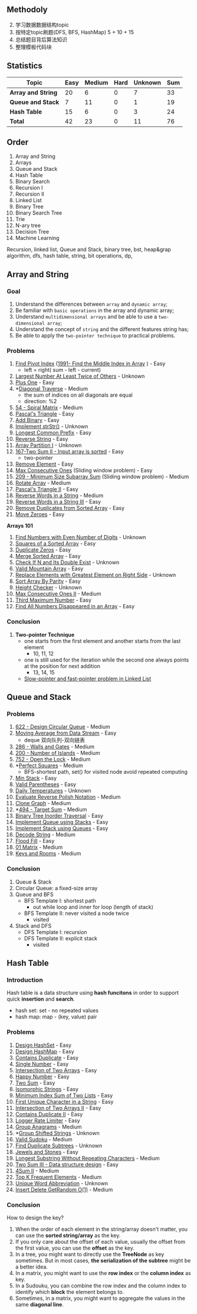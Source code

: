 ## Methodoly

2. 学习数据数据结构topic
3. 按特定topic刷题(DFS, BFS, HashMap)  5 + 10 + 15
3. 总结题目背后算法知识
4. 整理模板代码块



## Statistics

| Topic                | Easy | Medium | Hard | Unknown | Sum  |
| -------------------- | ---- | ------ | :--- | ------- | ---- |
| **Array and String** | 20   | 6      | 0    | 7       | 33   |
| **Queue and Stack**  | 7    | 11     | 0    | 1       | 19   |
| **Hash Table**       | 15   | 6      | 0    | 3       | 24   |
| **Total**            | 42   | 23     | 0    | 11      | 76   |

## Order

1. Array and String
2. Arrays
3. Queue and Stack
4. Hash Table
5. Binary Search
6. Recursion I
7. Recursion II
8. Linked List
9. Binary Tree
10. Binary Search Tree
11. Trie
12. N-ary tree
13. Decision Tree
14. Machine Learning



Recursion, linked list, Queue and Stack,  binary tree, bst, heap&grap algorithm, dfs, hash table, string, bit operations, dp, 



## Array and String

### Goal

1. Understand the differences between `array` and `dynamic array`;
2. Be familiar with `basic operations` in the array and dynamic array;
3. Understand `multidimensional arrays` and be able to use a `two-dimensional array`;
4. Understand the concept of `string` and the different features string has;
5. Be able to apply the `two-pointer technique` to practical problems.

### Problems

1.  [Find Pivot Index](https://leetcode.com/explore/learn/card/array-and-string/201/introduction-to-array/1144/) ([1991- Find the Middle Index in Array](https://leetcode.com/problems/find-the-middle-index-in-array/) ) - Easy
    - left = right( sum - left - current)
2.  [Largest Number At Least Twice of Others](https://leetcode.com/explore/learn/card/array-and-string/201/introduction-to-array/1147/) - Unknown
3.  [Plus One](https://leetcode.com/explore/learn/card/array-and-string/201/introduction-to-array/1148/) - Easy
4.  *[Diagonal Traverse](https://leetcode.com/explore/learn/card/array-and-string/202/introduction-to-2d-array/1167/) - Medium
    - the sum of indices on all diagonals are equal
    - direction: %2
5.  [54 - Spiral Matrix](https://leetcode.com/problems/spiral-matrix/) - Medium
6.  [Pascal's Triangle](https://leetcode.com/explore/learn/card/array-and-string/202/introduction-to-2d-array/1170/) - Easy
7.  [Add Binary](https://leetcode.com/explore/learn/card/array-and-string/203/introduction-to-string/1160/) - Easy
8.  [Implement strStr()](https://leetcode.com/explore/learn/card/array-and-string/203/introduction-to-string/1161/) - Unknown
9.  [Longest Common Prefix](https://leetcode.com/explore/learn/card/array-and-string/203/introduction-to-string/1162/) - Easy
10.  [Reverse String](https://leetcode.com/explore/learn/card/array-and-string/205/array-two-pointer-technique/1183/) - Easy
11.  [Array Partition I](https://leetcode.com/explore/learn/card/array-and-string/205/array-two-pointer-technique/1154/) - Unknown
12. [167-Two Sum II - Input array is sorted](https://leetcode.com/problems/two-sum-ii-input-array-is-sorted/) - Easy
    - two-pointer
13. [Remove Element](https://leetcode.com/explore/learn/card/array-and-string/205/array-two-pointer-technique/1151/) - Easy
14. [Max Consecutive Ones](https://leetcode.com/explore/learn/card/array-and-string/205/array-two-pointer-technique/1301/) (Sliding window problem) - Easy
15. [209 - Minimum Size Subarray Sum](https://leetcode.com/problems/minimum-size-subarray-sum/) (Sliding window problem) - Medium
16.  [Rotate Array](https://leetcode.com/explore/learn/card/array-and-string/204/conclusion/1182/) - Medium
17.  [Pascal's Triangle II](https://leetcode.com/explore/learn/card/array-and-string/204/conclusion/1171/) - Easy
18.  [Reverse Words in a String](https://leetcode.com/explore/learn/card/array-and-string/204/conclusion/1164/) - Medium
19.  [Reverse Words in a String III](https://leetcode.com/explore/learn/card/array-and-string/204/conclusion/1165/) - Easy
20.  [Remove Duplicates from Sorted Array](https://leetcode.com/explore/learn/card/array-and-string/204/conclusion/1173/) - Easy
21.  [Move Zeroes](https://leetcode.com/explore/learn/card/array-and-string/204/conclusion/1174/) - Easy

**Arrays 101**

1. [Find Numbers with Even Number of Digits](https://leetcode.com/explore/learn/card/fun-with-arrays/521/introduction/3237/) - Unknown
2. [Squares of a Sorted Array](https://leetcode.com/problems/squares-of-a-sorted-array/) - Easy
3. [Duplicate Zeros](https://leetcode.com/problems/duplicate-zeros/) - Easy
4. [Merge Sorted Array](https://leetcode.com/problems/merge-sorted-array/) - Easy
5. [Check If N and Its Double Exist](https://leetcode.com/explore/learn/card/fun-with-arrays/527/searching-for-items-in-an-array/3250/) - Unknown
6. [Valid Mountain Array](https://leetcode.com/problems/valid-mountain-array/) - Easy
7. [Replace Elements with Greatest Element on Right Side](https://leetcode.com/explore/learn/card/fun-with-arrays/511/in-place-operations/3259/) - Unknown
8. [Sort Array By Parity](https://leetcode.com/problems/sort-array-by-parity/) - Easy
9. [Height Checker](https://leetcode.com/explore/learn/card/fun-with-arrays/523/conclusion/3228/) - Unknown
10. [Max Consecutive Ones II](https://leetcode.com/problems/max-consecutive-ones-ii/) - Medium
11. [Third Maximum Number](https://leetcode.com/problems/third-maximum-number/) - Easy
12. [Find All Numbers Disappeared in an Array](https://leetcode.com/problems/find-all-numbers-disappeared-in-an-array/) - Easy

### Conclusion

1. **Two-pointer Technique**
   - one starts from the first element and another starts from the last element
     - 10, 11, 12
   - one is still used for the iteration while the second one always points at the position for next addition
     - 13, 14, 15
   - [Slow-pointer and fast-pointer problem in Linked List](https://leetcode.com/explore/learn/card/linked-list/214/linked-list-two-pointer/)



## Queue and Stack

### Problems

1. [622 - Design Circular Queue](https://leetcode.com/problems/design-circular-queue/) - Medium
2. [Moving Average from Data Stream](https://leetcode.com/explore/learn/card/queue-stack/228/first-in-first-out-data-structure/1368/) - Easy
   - deque 双向队列-双向链表
3. [286 - Walls and Gates](https://leetcode.com/problems/walls-and-gates/) - Medium
4. [200 - Number of Islands](https://leetcode.com/problems/number-of-islands/) - Medium
5. [752 - Open the Lock](https://leetcode.com/problems/open-the-lock/) - Medium
6. *[Perfect Squares](https://leetcode.com/explore/learn/card/queue-stack/231/practical-application-queue/1371/) \- Medium
   - BFS-shortest path, set() for visited node avoid repeated computing
7. [Min Stack](https://leetcode.com/explore/learn/card/queue-stack/230/usage-stack/1360/) - Easy
8. [Valid Parentheses](https://leetcode.com/explore/learn/card/queue-stack/230/usage-stack/1361/) - Easy
9. [Daily Temperatures](https://leetcode.com/explore/learn/card/queue-stack/230/usage-stack/1363/) - Unknown
10. [Evaluate Reverse Polish Notation](https://leetcode.com/explore/learn/card/queue-stack/230/usage-stack/1394/) \- Medium
11. [Clone Graph](https://leetcode.com/explore/learn/card/queue-stack/232/practical-application-stack/1392/) \- Medium
12. *[494 - Target Sum](https://leetcode.com/problems/target-sum/) \- Medium
13. [Binary Tree Inorder Traversal](https://leetcode.com/explore/learn/card/queue-stack/232/practical-application-stack/1383/) - Easy
14. [Implement Queue using Stacks](https://leetcode.com/explore/learn/card/queue-stack/239/conclusion/1386/) - Easy
15. [Implement Stack using Queues](https://leetcode.com/explore/learn/card/queue-stack/239/conclusion/1387/) - Easy
16. [Decode String](https://leetcode.com/explore/learn/card/queue-stack/239/conclusion/1379/) \- Medium
17. [Flood Fill](https://leetcode.com/explore/learn/card/queue-stack/239/conclusion/1393/) - Easy
18. [01 Matrix](https://leetcode.com/explore/learn/card/queue-stack/239/conclusion/1388/) \- Medium
19. [Keys and Rooms](https://leetcode.com/explore/learn/card/queue-stack/239/conclusion/1391/) \- Medium



### Conclusion

1. Queue & Stack
2. Circular Queue: a fixed-size array
3. Queue and BFS
   - BFS Template I: shortest path
     - out while loop and inner for loop (length of stack)
   - BFS Template II: never visited a node twice
     - visited
4. Stack and DFS
   - DFS Template I: recursion
   - DFS Template II: explicit stack
     - visited 



## Hash Table

### Introduction

Hash table is a data structure using **hash funcitons** in order to support quick **insertion** and **search**.

- hash set: set - no repeated values
- hash map: map - (key, value) pair

### Problems

1. [Design HashSet](https://leetcode.com/explore/learn/card/hash-table/182/practical-applications/1139/) - Easy
2. [Design HashMap](https://leetcode.com/explore/learn/card/hash-table/182/practical-applications/1140/) - Easy
3. [Contains Duplicate](https://leetcode.com/explore/learn/card/hash-table/183/combination-with-other-algorithms/1112/) - Easy
4. [Single Number](https://leetcode.com/explore/learn/card/hash-table/183/combination-with-other-algorithms/1176/) - Easy
5. [Intersection of Two Arrays](https://leetcode.com/explore/learn/card/hash-table/183/combination-with-other-algorithms/1105/) - Easy
6. [Happy Number](https://leetcode.com/explore/learn/card/hash-table/183/combination-with-other-algorithms/1131/) - Easy
7. [Two Sum](https://leetcode.com/problems/two-sum/) - Easy
8. [Isomorphic Strings](https://leetcode.com/problems/isomorphic-strings/) - Easy
9. [Minimum Index Sum of Two Lists](https://leetcode.com/problems/minimum-index-sum-of-two-lists/) - Easy
10. [First Unique Character in a String](https://leetcode.com/problems/first-unique-character-in-a-string/) - Easy
11. [Intersection of Two Arrays II](https://leetcode.com/problems/intersection-of-two-arrays-ii/) - Easy
12. [Contains Duplicate II](https://leetcode.com/problems/contains-duplicate-ii/) - Easy
13. [Logger Rate Limiter](https://leetcode.com/problems/logger-rate-limiter/) - Easy
14. [Group Anagrams](https://leetcode.com/problems/group-anagrams/) - Medium
15. *[Group Shifted Strings](https://leetcode.com/explore/learn/card/hash-table/185/hash_table_design_the_key/1125/) - Unknown
16. [Valid Sudoku](https://leetcode.com/problems/valid-sudoku/) - Medium
17. [Find Duplicate Subtrees](https://leetcode.com/explore/learn/card/hash-table/185/hash_table_design_the_key/1127/) - Unknown
18. [Jewels and Stones](https://leetcode.com/problems/jewels-and-stones/) - Easy
19. [Longest Substring Without Repeating Characters](https://leetcode.com/problems/longest-substring-without-repeating-characters/) - Medium
20. [Two Sum III - Data structure design](https://leetcode.com/problems/two-sum-iii-data-structure-design/) - Easy
21. [4Sum II](https://leetcode.com/problems/4sum-ii/) - Medium
22. [Top K Frequent Elements](https://leetcode.com/problems/top-k-frequent-elements/) - Medium
23. [Unique Word Abbreviation](https://leetcode.com/explore/learn/card/hash-table/187/conclusion-hash-table/1137/) - Unknown
24. [Insert Delete GetRandom O(1)](https://leetcode.com/problems/insert-delete-getrandom-o1/) - Medium

### Conclusion

How to design the key?

1. When the order of each element in the string/array doesn't matter, you can use the **sorted string/array** as the key.
2. If you only care about the offset of each value, usually the offset from the first value, you can use the **offset** as the key.
3. In a tree, you might want to directly use the **TreeNode** as key sometimes. But in most cases, **the serialization of the subtree** might be a better idea.
4. In a matrix, you might want to use the **row index** or the **column index** as key.
5. In a Sudouku, you can combine the row index and the column index to identify which **block** the element belongs to.
6. Sometimes, in a matrix, you might want to aggregate the values in the same **diagonal line**.

